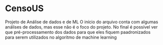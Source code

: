 # CensoUS
Projeto de Análise de dados e de ML
O início do arquivo conta com algumas análises de dados, mas esse não é o foco do projeto. 
No final é possível ver que pré-processamento dos dados para que eles fiquem paadronizados para serem utilizados no algoritmo de machine learning
